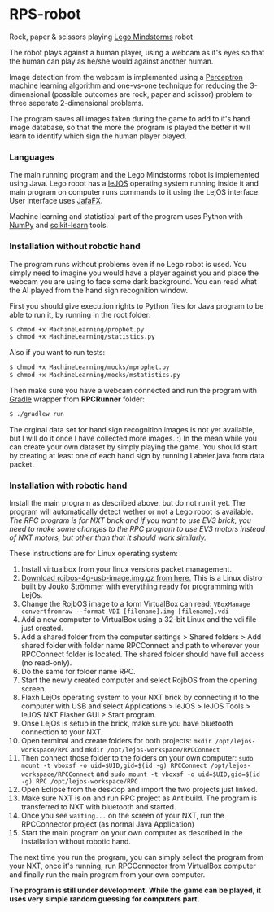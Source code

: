 # RPS-robot
Rock, paper &amp; scissors playing [Lego Mindstorms](https://mindstorms.lego.com) robot

The robot plays against a human player, using a webcam as it's eyes so that the human can play as he/she would against another human.

Image detection from the webcam is implemented using a [Perceptron](https://en.wikipedia.org/wiki/Perceptron) machine learning algorithm and one-vs-one technique for reducing the 3-dimensional (possible outcomes are rock, paper and scissor) problem to three seperate 2-dimensional problems.

The program saves all images taken during the game to add to it's hand image database, so that the more the program is played the better it will learn to identify which sign the human player played.

### Languages

The main running program and the Lego Mindstorms robot is implemented using Java. Lego robot has a [leJOS](http://www.lejos.org/) operating system running inside it and main program on computer runs commands to it using the LejOS interface. User interface uses [JafaFX](http://docs.oracle.com/javase/8/javase-clienttechnologies.htm).

Machine learning and statistical part of the program uses Python with [NumPy](http://www.numpy.org/) and [scikit-learn](http://scikit-learn.org/) tools.

### Installation without robotic hand

The program runs without problems even if no Lego robot is used. You simply need to imagine you would have a player against you and place the webcam you are using to face some dark background. You can read what the AI played from the hand sign recognition window.

First you should give execution rights to Python files for Java program to be able to run it, by running in the root folder:

```markdown
$ chmod +x MachineLearning/prophet.py
$ chmod +x MachineLearning/statistics.py
```

Also if you want to run tests:

```markdown
$ chmod +x MachineLearning/mocks/mprophet.py
$ chmod +x MachineLearning/mocks/mstatistics.py
```

Then make sure you have a webcam connected and run the program with [Gradle](http://gradle.org/) wrapper from **RPCRunner** folder:

```markdown
$ ./gradlew run
```

The orginal data set for hand sign recognition images is not yet available, but I will do it once I have collected more images. :) In the mean while you can create your own dataset by simply playing the game. You should start by creating at least one of each hand sign by running Labeler.java from data packet.

### Installation with robotic hand

Install the main program as described above, but do not run it yet. The program will automatically detect wether or not a Lego robot is available. *The RPC program is for NXT brick and if you want to use EV3 brick, you need to make some changes to the RPC program to use EV3 motors instead of NXT motors, but other than that it should work similarly.*

These instructions are for Linux operating system:

1. Install virtualbox from your linux versions packet management.
2. [Download rojbos-4g-usb-image.img.gz from here.](http://www.cs.helsinki.fi/u/strommer/rojbos/) This is a Linux distro built by Jouko Strömmer with everything ready for programming with LejOs.
3. Change the RojbOS image to a form VirtualBox can read: `VBoxManage convertfromraw --format VDI [filename].img [filename].vdi`
4. Add a new computer to VirtualBox using a 32-bit Linux and the vdi file just created.
5. Add a shared folder from the computer settings > Shared folders > Add shared folder with folder name RPCConnect and path to wherever your RPCConnect folder is located. The shared folder should have full access (no read-only).
5. Do the same for folder name RPC.
6. Start the newly created computer and select RojbOS from the opening screen.
7. Flaxh LejOs operating system to your NXT brick by connecting it to the computer with USB and select Applications > leJOS > leJOS Tools > leJOS NXT Flasher GUI > Start program.
8. Onse LejOs is setup in the brick, make sure you have bluetooth connection to your NXT.
9. Open terminal and create folders for both projects: `mkdir /opt/lejos-workspace/RPC` and `mkdir /opt/lejos-workspace/RPCConnect`
10. Then connect those folder to the folders on your own computer: `sudo mount -t vboxsf -o uid=$UID,gid=$(id -g) RPCConnect /opt/lejos-workspace/RPCConnect` and `sudo mount -t vboxsf -o uid=$UID,gid=$(id -g) RPC /opt/lejos-workspace/RPC`
11. Open Eclipse from the desktop and import the two projects just linked.
12. Make sure NXT is on and run RPC project as Ant build. The program is transferred to NXT with bluetooth and started.
13. Once you see `waiting...` on the screen of your NXT, run the RPCConnector project (as normal Java Application)
14. Start the main program on your own computer as described in the installation without robotic hand.

The next time you run the program, you can simply select the program from your NXT, once it's running, run RPCConnector from VirtualBox computer and finally run the main program from your own computer.

**The program is still under development. While the game can be played, it uses very simple random guessing for computers part.**
